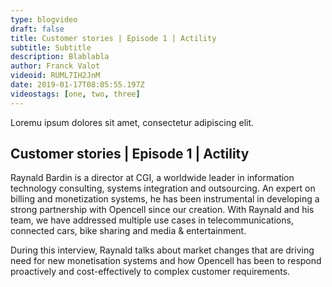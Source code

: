 ```yaml
---
type: blogvideo
draft: false
title: Customer stories | Episode 1 | Actility
subtitle: Subtitle
description: Blablabla
author: Franck Valot
videoid: RUML7IH2JnM
date: 2019-01-17T08:05:55.197Z
videostags: [one, two, three]
---
```

Loremu ipsum dolores sit amet, consectetur adipiscing elit.

## Customer stories | Episode 1 | Actility

Raynald Bardin is a director at CGI, a worldwide leader in information technology consulting, systems integration and outsourcing. An expert on billing and monetization systems, he has been instrumental in developing a strong partnership with Opencell since our creation. With Raynald and his team, we have addressed multiple use cases in telecommunications, connected cars, bike sharing and media & entertainment.

During this interview, Raynald talks about market changes that are driving need for new monetisation systems and how Opencell has been to respond proactively and cost-effectively to complex customer requirements.
